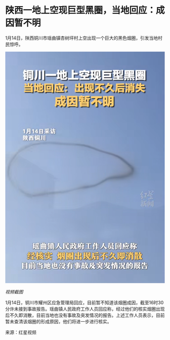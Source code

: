 # 陕西一地上空现巨型黑圈，当地回应：成因暂不明

1月14日，陕西铜川市瑶曲镇杏树坪村上空出现一个巨大的黑色烟圈，引发当地村民惊呼。

![d93ca85e15da73df582d2b140cda052a.jpg](https://raw.githubusercontent.com/qqhsx/qqnews_image/main/2024/01/14/陕西一地上空现巨型黑圈，当地回应：成因暂不明/d93ca85e15da73df582d2b140cda052a.jpg)

 _视频截图_

1月14日，铜川市耀州区应急管理局回应，目前暂不知道该烟圈成因，截至16时30分许未接到事故报告。瑶曲镇人民政府工作人员回应称，经过他们的核实烟圈出现后不久即消散，目前当地也没有事故及突发情况的报告。上述工作人员表示，目前暂未查清该烟圈的形成原因，他们将进一步进行核实。

来源：红星视频

